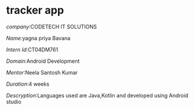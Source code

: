 # tracker app
*company*:CODETECH IT SOLUTIONS

*Name*:yagna priya Bavana

*Intern Id*:CT04DM761

*Domain*:Android Development

*Mentor*:Neela Santosh Kumar

*Duration*:4 weeks

*Descryption*:Languages used are Java,Kotlin and developed using Android studio
